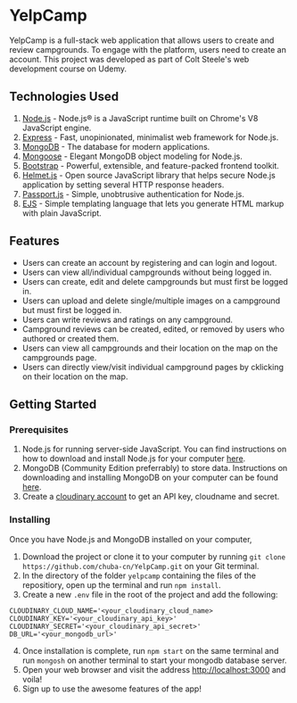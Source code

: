 # YelpCamp

YelpCamp is a full-stack web application that allows users to create and review campgrounds. To engage with the platform, users need to create an account.
This project was developed as part of Colt Steele's web development course on Udemy.

## Technologies Used

  1. [Node.js](https://nodejs.org/) - Node.js® is a JavaScript runtime built on Chrome's V8 JavaScript engine.
  2. [Express](https://expressjs.com//) - Fast, unopinionated, minimalist web framework for Node.js.
  3. [MongoDB](https://www.mongodb.com/) - The database for modern applications.
  4. [Mongoose](https://mongoosejs.com/) - Elegant MongoDB object modeling for Node.js.
  5. [Bootstrap](https://getbootstrap.com/) - Powerful, extensible, and feature-packed frontend toolkit.
  6. [Helmet.js](https://helmetjs.github.io/) - Open source JavaScript library that helps secure Node.js application by setting several HTTP response headers.
  7. [Passport.js](https://www.passportjs.org/) - Simple, unobtrusive authentication for Node.js.
  8. [EJS](https://ejs.co/) - Simple templating language that lets you generate HTML markup with plain JavaScript.

## Features

* Users can create an account by registering and can login and logout.
* Users can view all/individual campgrounds without being logged in.
* Users can create, edit and delete campgrounds but must first be logged in.
* Users can upload and delete single/multiple images on a campground but must first be logged in.
* Users can write reviews and ratings on any campground.
* Campground reviews can be created, edited, or removed by users who authored or created them.
* Users can view all campgrounds and their location on the map on the campgrounds page.
* Users can directly view/visit individual campground pages by cklicking on their location on the map.

## Getting Started

### Prerequisites

1. Node.js for running server-side JavaScript. You can find instructions on how to download and install Node.js for your computer [here](https://nodejs.org/en/download/).
2. MongoDB (Community Edition preferrably) to store data. Instructions on downloading and installing MongoDB on your computer can be found [here](https://docs.mongodb.com/manual/installation/).
3. Create a [cloudinary account](https://cloudinary.com/users/register_free) to get an API key, cloudname and secret.

### Installing

Once you have Node.js and MongoDB installed on your computer,

1. Download the project or clone it to your computer by running `git clone https://github.com/chuba-cn/YelpCamp.git` on your Git terminal.
2. In the directory of the folder `yelpcamp` containing the files of the repositiory, open up the terminal and run `npm install`.
3. Create a new `.env` file in the root of the project and add the following:

  ```
  CLOUDINARY_CLOUD_NAME='<your_cloudinary_cloud_name>
  CLOUDINARY_KEY='<your_cloudinary_api_key>'
  CLOUDINARY_SECRET='<your_cloudinary_api_secret>'
  DB_URL='<your_mongodb_url>'
  ```

4. Once installation is complete, run `npm start` on the same terminal and run `mongosh` on another terminal to start your mongodb database server.
5. Open your web browser and visit the address <http://localhost:3000> and voila!
6. Sign up to use the awesome features of the app!
